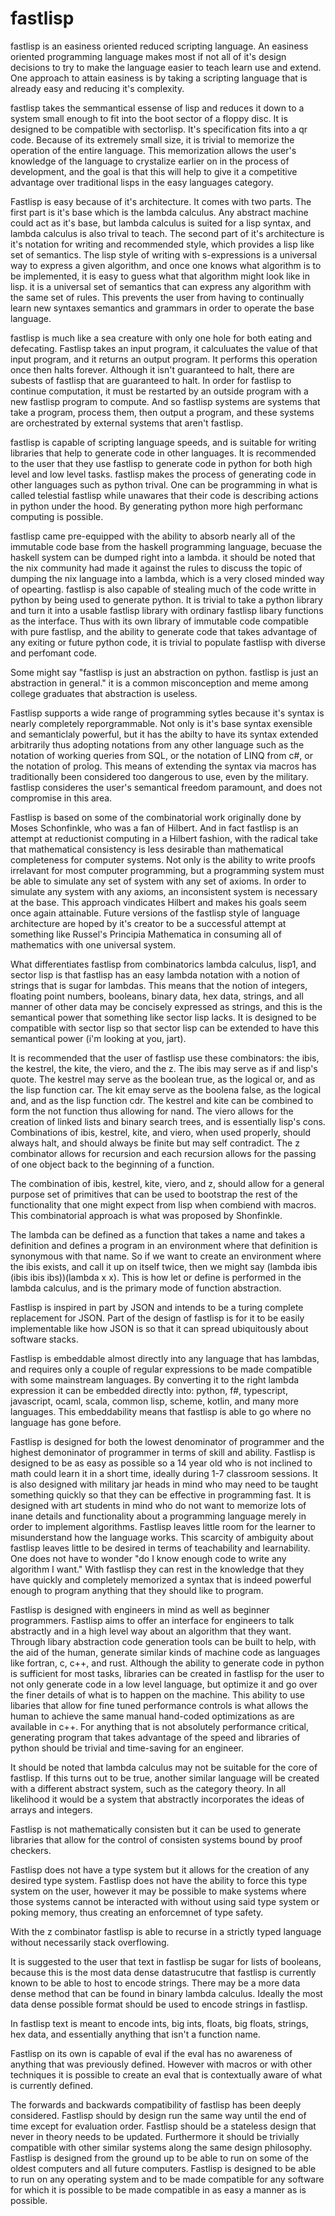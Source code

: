 # fastlisp
fastlisp is an easiness oriented reduced scripting language. An easiness oriented programming language makes most if not all of it's design decisions to try to make the language easier to teach learn use and extend. One approach to attain easiness is by taking a scripting language that is already easy and reducing it's complexity.

fastlisp takes the semmantical essense of lisp and reduces it down to a system small enough to fit into the boot sector of a floppy disc. It is designed to be compatible with
sectorlisp. It's specification fits into a qr code. Because of its extremely small size, it is trivial to memorize the operation of the entire language. This memorization allows the user's knowledge of the language to crystalize earlier on in the process of development, and the goal is that this will help to give it a competitive advantage over traditional lisps in the easy languages category.

Fastlisp is easy because of it's architecture. It comes with two parts. The first part is it's base which is the lambda calculus. Any abstract machine could act as it's base, but lambda calculus is suited for a lisp syntax, and lambda calculus is also trival to teach. The second part of it's architecture is it's notation for writing and recommended style, which provides a lisp like set of semantics. The lisp style of writing with s-expressions is a universal way to express a given algorithm, and once one knows what algorithm is to be implemented, it is easy to guess what that algorithm might look like in lisp. it is a universal set of semantics that can express any algorithm with the same set of rules. This prevents the user from having to continually learn new syntaxes semantics and grammars in order to operate the base language.

fastlisp is much like a sea creature with only one hole for both eating and defecating. Fastlisp takes an input program, it calculuates the value of that input program, and it returns an output program. It performs this operation once then halts forever. Although it isn't guaranteed to halt, there are subests of fastlisp that are guaranteed to halt. In order for fastlisp to continue computation, it must be restarted by an outside program with a new fastlisp program to compute. And so fastlisp systems are systems that take a program, process them, then output a program, and these systems are orchestrated by external systems that aren't fastlisp.

fastlisp is capable of scripting language speeds, and is suitable for writing libraries that help to generate code in other languages. It is recommended to the user that they use fastlisp to generate code in python for both high level and low level tasks. fastlisp makes the process of generating code in other languages such as python trival. One can be programming in what is called telestial fastlisp while unawares that their code is describing actions in python under the hood. By generating python more high performanc computing is possible.

fastlisp came pre-equipped with the ability to absorb nearly all of the immutable code base from the haskell programming language, becuase the haskell system can be dumped right into a lambda. it should be noted that the nix community had made it against the rules to discuss the topic of dumping the nix language into a lambda, which is a very closed minded way of opearting. fastlisp is also capable of stealing much of the code writte in python by being used to generate python. It is trivial to take a python library and turn it into a usable fastlisp library with ordinary fastlisp libary functions as the interface. Thus with its own library of immutable code compatible with pure fastlisp, and the ability to generate code that takes advantage of any exiting or future python code, it is trivial to populate fastlisp with diverse and perfomant code.

Some might say "fastlisp is just an abstraction on python. fastlisp is just an abstraction in general." it is a common misconception and meme among college graduates that abstraction is useless.

Fastlisp supports a wide range of programming sytles because it's syntax is nearly completely reporgrammable. Not only is it's base syntax exensible and semanticlaly powerful, but it has the abilty to have its syntax extended arbitrarily thus adopting notations from any other language such as the notation of working queries from SQL, or the notation of LINQ from c#, or the notation of prolog. This means of extending the syntax via macros has traditionally been considered too dangerous to use, even by the military. fastlisp consideres the user's semantical freedom paramount, and does not compromise in this area.

Fastlisp is based on some of the combinatorial work originally done by Moses Schonfinkle, who was a fan of Hilbert. And in fact fastlisp is an attempt at reductionist computing in a Hilbert fashion, with the radical take that mathematical consistency is less desirable than mathematical completeness for computer systems. Not only is the ability to write proofs irrelavant for most computer programming, but a programming system must be able to simulate any set of system with any set of axioms. In order to simulate any system with any axioms, an inconsistent system is necessary at the base. This approach vindicates Hilbert and makes his goals seem once again attainable. Future versions of the fastlisp style of language architecture are hoped by it's creator to be a successful attempt at something like Russel's Principia Mathematica in consuming all of mathematics with one universal system.

What differentiates fastlisp from combinatorics lambda calculus, lisp1, and sector lisp is that fastlisp has an easy lambda notation with a notion of strings that is sugar for lambdas. This means that the notion of integers, floating point numbers, booleans, binary data, hex data, strings, and all manner of other data may be concisely expressed as strings, and this is the semantical power that something like sector lisp lacks. It is designed to be compatible with sector lisp so that sector lisp can be extended to have this semantical power (i'm looking at you, jart).

It is recommended that the user of fastlisp use these combinators: the ibis, the kestrel, the kite, the viero, and the z. The ibis may serve as if and lisp's quote. The kestrel may serve as the boolean true, as the logical or, and as the lisp function car. The kit emay serve as the boolena false, as the logical and, and as the lisp function cdr. The kestrel and kite can be combined to form the not function thus allowing for nand. The viero allows for the creation of linked lists and binary search trees, and is essentially lisp's cons. Combinations of ibis, kestrel, kite, and viero, when used properly, should always halt, and should always be finite but may self contradict. The z combinator allows for recursion and each recursion allows for the passing of one object back to the beginning of a function.

The combination of ibis, kestrel, kite, viero, and z, should allow for a general purpose set of primitives that can be used to bootstrap the rest of the functionality that one might expect from lisp when combiend with macros. This combinatorial approach is what was proposed by Shonfinkle.

The lambda can be defined as a function that takes a name and takes a definition and defines a program in an environment where that definition is synonymous with that name. So if we want to create an environment where the ibis exists, and call it up on itself twice, then we might say (lambda ibis (ibis ibis ibs))(lambda x x). This is how let or define is performed in the lambda calculus, and is the primary mode of function abstraction.

Fastlisp is inspired in part by JSON and intends to be a turing complete replacement for JSON. Part of the design of fastlisp is for it to be easily implementable like how JSON is so that it can spread ubiquitously about software stacks.

Fastlisp is embeddable almost directly into any language that has lambdas, and requires only a couple of regular expressions to be made compatible with some mainstream languages. By converting it to the right lambda expression it can be embedded directly into: python, f#, typescript, javascript, ocaml, scala, common lisp, scheme, kotlin, and many more languages. This embeddability means that fastlisp is able to go where no language has gone before.

Fastlisp is designed for both the lowest denominator of programmer and the highest demoninator of programmer in terms of skill and ability. Fastlisp is designed to be as easy as possible so a 14 year old who is not inclined to math could learn it in a short time, ideally during 1-7 classroom sessions. It is also designed with military jar heads in mind who may need to be taught something quickly so that they can be effective in programming fast. It is designed with art students in mind who do not want to memorize lots of inane details and functionality about a programming language merely in order to implement algorithms. Fastlisp leaves little room for the learner to misunderstand how the language works. This scarcity of ambiguity about fastlisp leaves little to be desired in terms of teachability and learnability. One does not have to wonder "do I know enough code to write any algorithm I want." With fastlisp they can rest in the knowledge that they have quickly and completely memorized a syntax that is indeed powerful enough to program anything that they should like to program.

Fastlisp is designed with engineers in mind as well as beginner programmers. Fastlisp aims to offer an interface for engineers to talk abstractly and in a high level way about an algorithm that they want. Through libary abstraction code generation tools can be built to help, with the aid of the human, generate similar kinds of machine code as languages like fortran, c, c++, and rust. Although the ability to generate code in python is sufficient for most tasks, libraries can be created in fastlisp for the user to not only generate code in a low level language, but optimize it and go over the finer details of what is to happen on the machine. This ability to use libaries that allow for fine tuned performance controls is what allows the human to achieve the same manual hand-coded optimizations as are available in c++. For anything that is not absolutely performance critical, generating program that takes advantage of the speed and libraries of python should be trivial and time-saving for an engineer.

It should be noted that lambda calculus may not be suitable for the core of fastlisp. If this turns out to be true, another similar language will be created with a different abstract system, such as the category theory. In all likelihood it would be a system that abstractly incorporates the ideas of arrays and integers.

Fastlisp is not mathematically consisten but it can be used to generate libraries that allow for the control of consisten systems bound by proof checkers.

Fastlisp does not have a type system but it allows for the creation of any desired type system. Fastlisp does not have the ability to force this type system on the user, however it may be possible to make systems where those systems cannot be interacted with without using said type system or poking memory, thus creating an enforcemnet of type safety.

With the z combinator fastlisp is able to recurse in a strictly typed language without necessarily stack overflowing.

It is suggested to the user that text in fastlisp be sugar for lists of booleans, because this is the most data dense datastrucutre that fastlisp is currently known to be able to host to encode strings. There may be a more data dense method that can be found in binary lambda calculus. Ideally the most data dense possible format should be used to encode strings in fastlisp.

In fastlisp text is meant to encode ints, big ints, floats, big floats, strings, hex data, and essentially anything that isn't a function name.

Fastlisp on its own is capable of eval if the eval has no awareness of anything that was previously defined. However with macros or with other techniques it is possible to create an eval that is contextually aware of what is currently defined.

The forwards and backwards compatibility of fastlisp has been deeply considered. Fastlisp should by design run the same way until the end of time except for evaluation order. Fastlisp should be a stateless design that never in theory needs to be updated. Furthermore it should be trivially compatible with other similar systems along the same design philosophy. Fastlisp is designed from the ground up to be able to run on some of the oldest computers and all future computers. Fastlisp is designed to be able to run on any operating system and to be made compatible for any software for which it is possible to be made compatible in as easy a manner as is possible.

